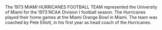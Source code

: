The 1973 MIAMI HURRICANES FOOTBALL TEAM represented the University of Miami for the 1973 NCAA Division I football season. The Hurricanes played their home games at the Miami Orange Bowl in Miami. The team was coached by Pete Elliott, in his first year as head coach of the Hurricanes.
